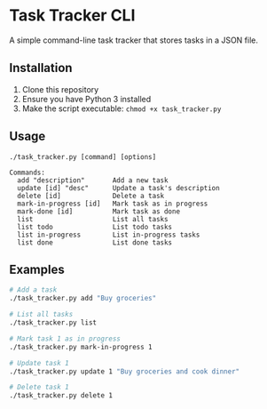 # Task Tracker CLI

A simple command-line task tracker that stores tasks in a JSON file.

## Installation

1. Clone this repository
2. Ensure you have Python 3 installed
3. Make the script executable: `chmod +x task_tracker.py`

## Usage

```
./task_tracker.py [command] [options]

Commands:
  add "description"       Add a new task
  update [id] "desc"      Update a task's description
  delete [id]             Delete a task
  mark-in-progress [id]   Mark task as in progress
  mark-done [id]          Mark task as done
  list                    List all tasks
  list todo               List todo tasks
  list in-progress        List in-progress tasks
  list done               List done tasks
```

## Examples

```bash
# Add a task
./task_tracker.py add "Buy groceries"

# List all tasks
./task_tracker.py list

# Mark task 1 as in progress
./task_tracker.py mark-in-progress 1

# Update task 1
./task_tracker.py update 1 "Buy groceries and cook dinner"

# Delete task 1
./task_tracker.py delete 1
```